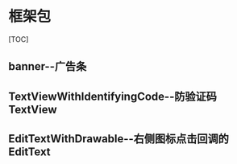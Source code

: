 # 框架包



[TOC]

## banner--广告条



## TextViewWithIdentifyingCode--防验证码TextView

## EditTextWithDrawable--右侧图标点击回调的EditText

